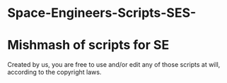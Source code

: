 # Space-Engineers-Scripts-SES-
Mishmash of scripts for SE
=====
Created by us, you are free to use and/or edit any of those scripts at will, according to the copyright laws.
